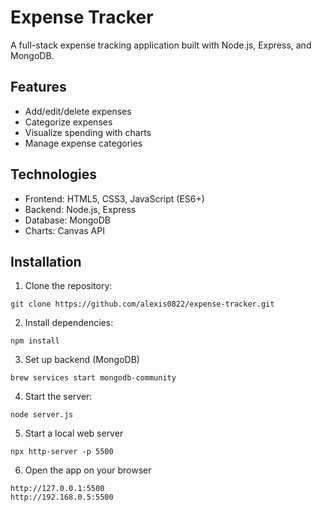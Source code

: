 # Expense Tracker

A full-stack expense tracking application built with Node.js, Express, and MongoDB.

## Features
- Add/edit/delete expenses
- Categorize expenses
- Visualize spending with charts
- Manage expense categories

## Technologies
- Frontend: HTML5, CSS3, JavaScript (ES6+)
- Backend: Node.js, Express
- Database: MongoDB
- Charts: Canvas API

## Installation

1. Clone the repository:
```
git clone https://github.com/alexis0822/expense-tracker.git
```

2. Install dependencies:
```
npm install
```

3. Set up backend (MongoDB)
```
brew services start mongodb-community
```

4. Start the server:
```
node server.js
```

5. Start a local web server
```
npx http-server -p 5500
```

6. Open the app on your browser
```
http://127.0.0.1:5500
http://192.168.0.5:5500
```

